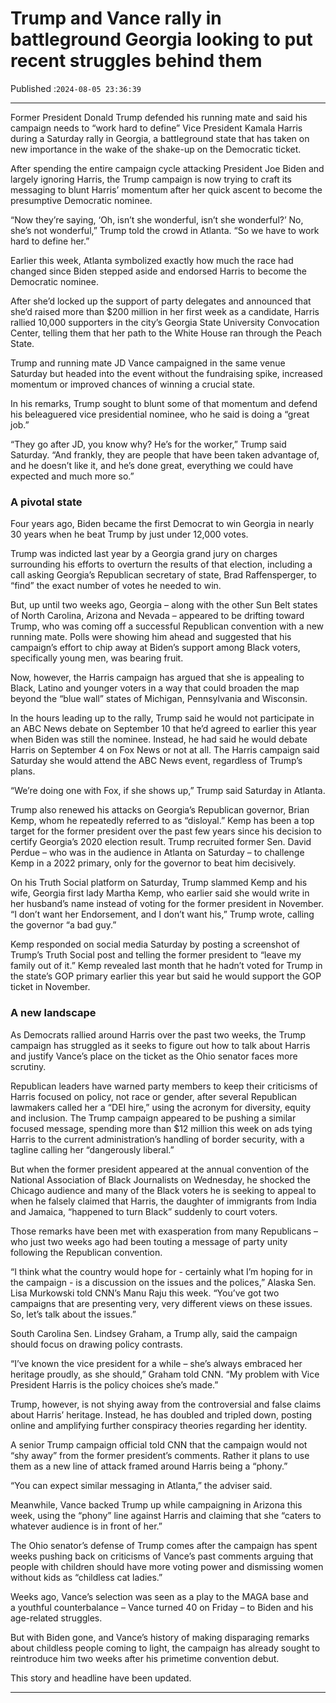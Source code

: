 # Trump and Vance rally in battleground Georgia looking to put recent struggles behind them

Published :`2024-08-05 23:36:39`

---

Former President Donald Trump defended his running mate and said his campaign needs to “work hard to define” Vice President Kamala Harris during a Saturday rally in Georgia, a battleground state that has taken on new importance in the wake of the shake-up on the Democratic ticket.

After spending the entire campaign cycle attacking President Joe Biden and largely ignoring Harris, the Trump campaign is now trying to craft its messaging to blunt Harris’ momentum after her quick ascent to become the presumptive Democratic nominee.

“Now they’re saying, ‘Oh, isn’t she wonderful, isn’t she wonderful?’ No, she’s not wonderful,” Trump told the crowd in Atlanta. “So we have to work hard to define her.”

Earlier this week, Atlanta symbolized exactly how much the race had changed since Biden stepped aside and endorsed Harris to become the Democratic nominee.

After she’d locked up the support of party delegates and announced that she’d raised more than $200 million in her first week as a candidate, Harris rallied 10,000 supporters in the city’s Georgia State University Convocation Center, telling them that her path to the White House ran through the Peach State.

Trump and running mate JD Vance campaigned in the same venue Saturday but headed into the event without the fundraising spike, increased momentum or improved chances of winning a crucial state.

In his remarks, Trump sought to blunt some of that momentum and defend his beleaguered vice presidential nominee, who he said is doing a “great job.”

“They go after JD, you know why? He’s for the worker,” Trump said Saturday. “And frankly, they are people that have been taken advantage of, and he doesn’t like it, and he’s done great, everything we could have expected and much more so.”

### A pivotal state

Four years ago, Biden became the first Democrat to win Georgia in nearly 30 years when he beat Trump by just under 12,000 votes.

Trump was indicted last year by a Georgia grand jury on charges surrounding his efforts to overturn the results of that election, including a call asking Georgia’s Republican secretary of state, Brad Raffensperger, to “find” the exact number of votes he needed to win.

But, up until two weeks ago, Georgia – along with the other Sun Belt states of North Carolina, Arizona and Nevada – appeared to be drifting toward Trump, who was coming off a successful Republican convention with a new running mate. Polls were showing him ahead and suggested that his campaign’s effort to chip away at Biden’s support among Black voters, specifically young men, was bearing fruit.

Now, however, the Harris campaign has argued that she is appealing to Black, Latino and younger voters in a way that could broaden the map beyond the “blue wall” states of Michigan, Pennsylvania and Wisconsin.

In the hours leading up to the rally, Trump said he would not participate in an ABC News debate on September 10 that he’d agreed to earlier this year when Biden was still the nominee. Instead, he had said he would debate Harris on September 4 on Fox News or not at all. The Harris campaign said Saturday she would attend the ABC News event, regardless of Trump’s plans.

“We’re doing one with Fox, if she shows up,” Trump said Saturday in Atlanta.

Trump also renewed his attacks on Georgia’s Republican governor, Brian Kemp, whom he repeatedly referred to as “disloyal.” Kemp has been a top target for the former president over the past few years since his decision to certify Georgia’s 2020 election result. Trump recruited former Sen. David Perdue – who was in the audience in Atlanta on Saturday – to challenge Kemp in a 2022 primary, only for the governor to beat him decisively.

On his Truth Social platform on Saturday, Trump slammed Kemp and his wife, Georgia first lady Martha Kemp, who earlier said she would write in her husband’s name instead of voting for the former president in November. “I don’t want her Endorsement, and I don’t want his,” Trump wrote, calling the governor “a bad guy.”

Kemp responded on social media Saturday by posting a screenshot of Trump’s Truth Social post and telling the former president to “leave my family out of it.” Kemp revealed last month that he hadn’t voted for Trump in the state’s GOP primary earlier this year but said he would support the GOP ticket in November.

### A new landscape

As Democrats rallied around Harris over the past two weeks, the Trump campaign has struggled as it seeks to figure out how to talk about Harris and justify Vance’s place on the ticket as the Ohio senator faces more scrutiny.

Republican leaders have warned party members to keep their criticisms of Harris focused on policy, not race or gender, after several Republican lawmakers called her a “DEI hire,” using the acronym for diversity, equity and inclusion. The Trump campaign appeared to be pushing a similar focused message, spending more than $12 million this week on ads tying Harris to the current administration’s handling of border security, with a tagline calling her “dangerously liberal.”

But when the former president appeared at the annual convention of the National Association of Black Journalists on Wednesday, he shocked the Chicago audience and many of the Black voters he is seeking to appeal to when he falsely claimed that Harris, the daughter of immigrants from India and Jamaica, “happened to turn Black” suddenly to court voters.

Those remarks have been met with exasperation from many Republicans – who just two weeks ago had been touting a message of party unity following the Republican convention.

“I think what the country would hope for - certainly what I’m hoping for in the campaign - is a discussion on the issues and the polices,” Alaska Sen. Lisa Murkowski told CNN’s Manu Raju this week. “You’ve got two campaigns that are presenting very, very different views on these issues. So, let’s talk about the issues.”

South Carolina Sen. Lindsey Graham, a Trump ally, said the campaign should focus on drawing policy contrasts.

“I’ve known the vice president for a while – she’s always embraced her heritage proudly, as she should,” Graham told CNN. “My problem with Vice President Harris is the policy choices she’s made.”

Trump, however, is not shying away from the controversial and false claims about Harris’ heritage. Instead, he has doubled and tripled down, posting online and amplifying further conspiracy theories regarding her identity.

A senior Trump campaign official told CNN that the campaign would not “shy away” from the former president’s comments. Rather it plans to use them as a new line of attack framed around Harris being a “phony.”

“You can expect similar messaging in Atlanta,” the adviser said.

Meanwhile, Vance backed Trump up while campaigning in Arizona this week, using the “phony” line against Harris and claiming that she “caters to whatever audience is in front of her.”

The Ohio senator’s defense of Trump comes after the campaign has spent weeks pushing back on criticisms of Vance’s past comments arguing that people with children should have more voting power and dismissing women without kids as “childless cat ladies.”

Weeks ago, Vance’s selection was seen as a play to the MAGA base and a youthful counterbalance – Vance turned 40 on Friday – to Biden and his age-related struggles.

But with Biden gone, and Vance’s history of making disparaging remarks about childless people coming to light, the campaign has already sought to reintroduce him two weeks after his primetime convention debut.

This story and headline have been updated.

---

